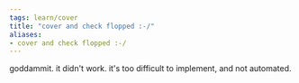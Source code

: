 ```yaml
---
tags: learn/cover 
title: "cover and check flopped :-/"
aliases:
- cover and check flopped :-/
---
```


goddammit. it didn't work. it's too difficult to implement, and not automated.